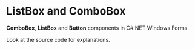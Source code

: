 # ListBox and ComboBox
<p><b>ComboBox</b>, <b>ListBox</b> and <b>Button</b> components in C#.NET Windows Forms.</p>
<p>Look at the source code for explanations.</p>
